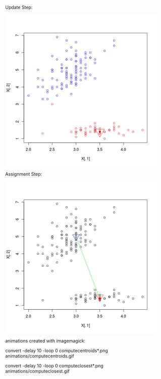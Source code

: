 
Update Step:

![Update Step](https://raw.githubusercontent.com/MehranGhamaty/RTests/master/animations/computecentroids.gif)


Assignment Step:

![Assignment Step](https://raw.githubusercontent.com/MehranGhamaty/RTests/master/animations/computeclosest.gif)


animations created with imagemagick:

convert -delay 10 -loop 0 computecentroids*.png animations/computecentroids.gif

convert -delay 10 -loop 0 computeclosest*.png animations/computeclosest.gif
